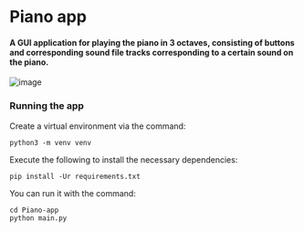 
# Piano app


#### A GUI application for playing the piano in 3 octaves, consisting of buttons and corresponding sound file tracks corresponding to a certain sound on the piano.

![image](https://github.com/Thizz00/Search-for-your-zip-code/blob/main/Zip_code.png)

### Running the app

Create a virtual environment via the command:
```
python3 -m venv venv
```

Execute the following to install the necessary dependencies:

```
pip install -Ur requirements.txt
```


You can run it with the command:
```
cd Piano-app
python main.py
```


